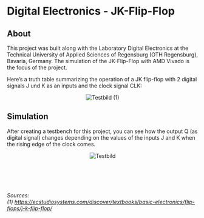 # Digital Electronics - JK-Flip-Flop
## About
<p>This project was built along with the Laboratory Digital Electronics at the Technical University of Applied Sciences of Regensburg (OTH Regensburg), Bavaria, Germany. The simulation of the JK-Flip-Flop with AMD Vivado is the focus of the project.</p>
<p>Here’s a truth table summarizing the operation of a JK flip-flop with 2 digital signals J und K as an inputs and the clock signal CLK:</p>
<div align="center">
    <img src="https://github.com/user-attachments/assets/a82acd81-08ed-4720-a130-46bed2459a27" alt="Testbild"> (1)
</div>

## Simulation
<p>After creating a testbench for this project, you can see how the output Q (as digital signal) changes depending on the values of the inputs J and K when the rising edge of the clock comes.</p>
<div align="center">
    <img src="https://github.com/user-attachments/assets/443d111e-681a-4ded-8f28-cab9fc0ea0f6" alt="Testbild">
</div>
<br>
<br>
<br>
<br>

###### <p>Sources:<br>(1) https://ecstudiosystems.com/discover/textbooks/basic-electronics/flip-flops/j-k-flip-flop/</p>
